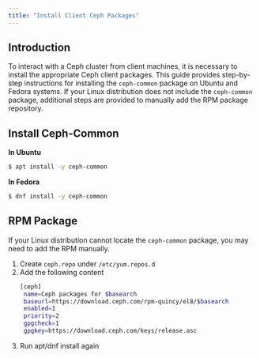 ```yaml
---
title: "Install Client Ceph Packages"
---
```

## Introduction
To interact with a Ceph cluster from client machines, it is necessary to install the appropriate Ceph client packages. This guide provides step-by-step instructions for installing the `ceph-common` package on Ubuntu and Fedora systems. If your Linux distribution does not include the `ceph-common` package, additional steps are provided to manually add the RPM package repository.


## Install Ceph-Common
**In Ubuntu**

```bash {filename="bash"}
$ apt install -y ceph-common
```

**In Fedora**

```bash {filename="bash"}
$ dnf install -y ceph-common
```

## RPM Package
If your Linux distribution cannot locate the `ceph-common` package, you may need to add the RPM manually.

1. Create `ceph.repo` under `/etc/yum.repos.d`
2. Add the following content
   ```bash {filename="ceph.repo"}
   [ceph]
    name=Ceph packages for $basearch
    baseurl=https://download.ceph.com/rpm-quincy/el8/$basearch
    enabled=1
    priority=2
    gpgcheck=1
    gpgkey=https://download.ceph.com/keys/release.asc
   ``` 
3. Run apt/dnf install again
   